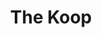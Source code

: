 ---
title: The Koop
lng: -76.9433408
lat: 40.2389185
color: '#31225D'
type: Korean
address: 5 S 35th St, Camp Hill, PA 17011
tags: 
  - bibimbap
  - fried chicken
  - galbi
  - bulgogi
---